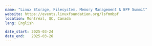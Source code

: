```yaml
---
name: "Linux Storage, Filesystem, Memory Management & BPF Summit"
website: https://events.linuxfoundation.org/lsfmmbpf
location: Montréal, QC, Canada
lang: English

date_start: 2025-03-24
date_end:   2025-03-26
---
```

